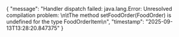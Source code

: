 {
  "message": "Handler dispatch failed: java.lang.Error: Unresolved compilation problem: \n\tThe method setFoodOrder(FoodOrder) is undefined for the type FoodOrderItem\n",
  "timestamp": "2025-09-13T13:28:20.847375"
}
